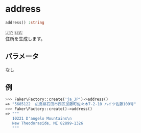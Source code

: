 # address
```php
address() :string
```
:jp: :us:  
住所を生成します。

## パラメータ
なし

## 例
```php
>>> Faker\Factory::create('ja_JP')->address()
=> "5685122  広島県石田市西区加藤町佐々木7-2-10 ハイツ佐藤109号"
>>> Faker\Factory::create()->address()
=> """
   10221 D'angelo Mountains\n
   New Theodoraside, MI 82899-1326
   """
```
